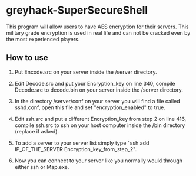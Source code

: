 # greyhack-SuperSecureShell
This program will allow users to have AES encryption for their servers.
This military grade encryption is used in real life and can not be cracked even by the most experienced players.

## How to use
1. Put Encode.src on your server inside the /server directory.<br>

2. Edit Decode.src and put your Encryption_key on line 340, compile Decode.src to decode.bin on your server inside the /server directory.<br>

3. In the directory /server/conf on your server you will find a file called sshd.conf, open this file and set "encryption_enabled" to true.<br>

4. Edit ssh.src and put a different Encryption_key from step 2 on line 416, compile ssh.src to ssh on your host computer inside the /bin directory (replace if asked).<br>

5. To add a server to your server list simply type "ssh add IP_OF_THE_SERVER Encryption_key_from_step_2".<br>

6. Now you can connect to your server like you normally would through either ssh or Map.exe.
